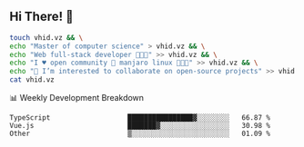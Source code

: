 ## Hi There! 👋

```sh
touch vhid.vz && \
echo "Master of computer science" > vhid.vz && \
echo "Web full-stack developer 🙈🙉🙊" >> vhid.vz && \
echo "I ♥️ open community 🎯 manjaro linux 🎉🐍🥳" >> vhid.vz && \
echo "👯 I’m interested to collaborate on open-source projects" >> vhid.vz && \
cat vhid.vz
```
:bar_chart: Weekly Development Breakdown

<!--START_SECTION:waka-->

```text
TypeScript                   ████████████████▓░░░░░░░░   66.87 %
Vue.js                       ███████▓░░░░░░░░░░░░░░░░░   30.98 %
Other                        ▒░░░░░░░░░░░░░░░░░░░░░░░░   01.09 %
```

<!--END_SECTION:waka-->

